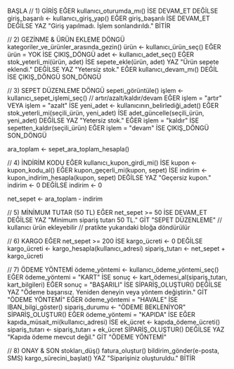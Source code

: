 BAŞLA
  // 1) GİRİŞ
  EĞER kullanıcı_oturumda_mı() İSE
    DEVAM_ET
  DEĞİLSE
    giriş_başarılı ← kullanıcı_giriş_yap()
    EĞER giriş_başarılı İSE DEVAM_ET
    DEĞİLSE
      YAZ "Giriş yapılmadı. İşlem sonlandırıldı."
      BİTİR

  // 2) GEZİNME & ÜRÜN EKLEME
  DÖNGÜ kategoriler_ve_ürünler_arasında_gezin()
    ürün ← kullanıcı_ürün_seç()
    EĞER ürün = YOK İSE ÇIKIŞ_DÖNGÜ
    adet ← kullanıcı_adet_seç()
    EĞER stok_yeterli_mi(ürün, adet) İSE
      sepete_ekle(ürün, adet)
      YAZ "Ürün sepete eklendi."
    DEĞİLSE
      YAZ "Yetersiz stok."
    EĞER kullanıcı_devam_mı() DEĞİL İSE ÇIKIŞ_DÖNGÜ
  SON_DÖNGÜ

  // 3) SEPET DÜZENLEME
  DÖNGÜ sepeti_görüntüle()
    işlem ← kullanıcı_sepet_işlemi_seç() // artır/azalt/kaldır/devam
    EĞER işlem = "artır" VEYA işlem = "azalt" İSE
      yeni_adet ← kullanıcının_belirlediği_adet()
      EĞER stok_yeterli_mi(seçili_ürün, yeni_adet) İSE
        adet_güncelle(seçili_ürün, yeni_adet)
      DEĞİLSE
        YAZ "Yetersiz stok."
    EĞER işlem = "kaldır" İSE
      sepetten_kaldır(seçili_ürün)
    EĞER işlem = "devam" İSE ÇIKIŞ_DÖNGÜ
  SON_DÖNGÜ

  ara_toplam ← sepet_ara_toplam_hesapla()

  // 4) İNDİRİM KODU
  EĞER kullanıcı_kupon_girdi_mi() İSE
    kupon ← kupon_kodu_al()
    EĞER kupon_geçerli_mi(kupon, sepet) İSE
      indirim ← kupon_indirim_hesapla(kupon, sepet)
    DEĞİLSE
      YAZ "Geçersiz kupon."
      indirim ← 0
  DEĞİLSE
    indirim ← 0

  net_sepet ← ara_toplam - indirim

  // 5) MİNİMUM TUTAR (50 TL)
  EĞER net_sepet >= 50 İSE
    DEVAM_ET
  DEĞİLSE
    YAZ "Minimum sipariş tutarı 50 TL."
    GİT "SEPET DÜZENLEME" // kullanıcı ürün ekleyebilir
    // pratikte yukarıdaki bloğa döndürülür

  // 6) KARGO
  EĞER net_sepet >= 200 İSE
    kargo_ücreti ← 0
  DEĞİLSE
    kargo_ücreti ← kargo_hesapla(kullanıcı_adresi)
  sipariş_tutarı ← net_sepet + kargo_ücreti

  // 7) ÖDEME YÖNTEMİ
  ödeme_yöntemi ← kullanıcı_ödeme_yöntemi_seç()
  EĞER ödeme_yöntemi = "KART" İSE
    sonuç ← kart_ödemesi_al(sipariş_tutarı, kart_bilgileri)
    EĞER sonuç = "BAŞARILI" İSE
      SİPARİŞ_OLUŞTUR()
    DEĞİLSE
      YAZ "Ödeme başarısız. Yeniden deneyin veya yöntem değiştirin."
      GİT "ÖDEME YÖNTEMİ"
  EĞER ödeme_yöntemi = "HAVALE" İSE
    IBAN_bilgi_göster()
    sipariş_durumu ← "ÖDEME BEKLENİYOR"
    SİPARİŞ_OLUŞTUR()
  EĞER ödeme_yöntemi = "KAPIDA" İSE
    EĞER kapıda_müsait_mi(kullanıcı_adresi) İSE
      ek_ücret ← kapıda_ödeme_ücreti()
      sipariş_tutarı ← sipariş_tutarı + ek_ücret
      SİPARİŞ_OLUŞTUR()
    DEĞİLSE
      YAZ "Kapıda ödeme mevcut değil."
      GİT "ÖDEME YÖNTEMİ"

  // 8) ONAY & SON
  stokları_düş()
  fatura_oluştur()
  bildirim_gönder(e-posta, SMS)
  kargo_sürecini_başlat()
  YAZ "Siparişiniz oluşturuldu."
BİTİR
